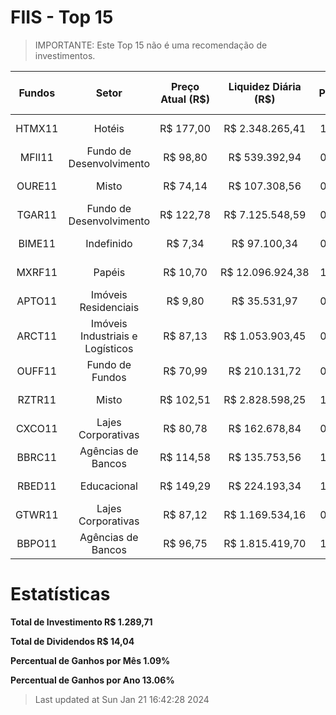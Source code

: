 # FIIS - Top 15
>IMPORTANTE: Este Top 15 não é uma recomendação de investimentos.

|Fundos|Setor|Preço Atual (R$)|Liquidez Diária (R$)|P/VP|Último Dividendo|Dividend Yield|DY (12M) Acumulado|DY (12M) média|Rentab. Acumulada|Patrimônio Líquido|P/VPA|Quant. Ativos|Volatilidade|Num. Cotistas|Tax. Gestão|Tax. Performance|Tax. Administração|
| :---: | :---: | :---: | :---: | :---: | :---: | :---: | :---: | :---: | :---: | :---: | :---: | :---: | :---: | :---: | :---: | :---: | :---: |
|HTMX11|Hotéis|R$ 177,00|R$ 2.348.265,41|1.16|R$ 3,25|1,64 %|17.55%|1,46 %|111.24%|R$ 230.532.985,37|1.15|22|3434|32.447|nan|nan|nan|
|MFII11|Fundo de Desenvolvimento|R$ 98,80|R$ 539.392,94|0.87|R$ 1,08|1,14 %|13.92%|1,16 %|15.92%|R$ 501.857.043,22|0.87|8|1138|30.433|nan|nan|nan|
|OURE11|Misto|R$ 74,14|R$ 107.308,56|0.80|R$ 0,80|1,06 %|13.81%|1,15 %|4.29%|R$ 99.368.584,35|0.80|4|1744|6.265|nan|nan|nan|
|TGAR11|Fundo de Desenvolvimento|R$ 122,78|R$ 7.125.548,59|0.99|R$ 1,32|1,08 %|13.76%|1,15 %|14.66%|R$ 2.364.894.946,54|0.99|8|1224|140.200|nan|nan|nan|
|BIME11|Indefinido|R$ 7,34|R$ 97.100,34|0.84|R$ 0,08|1,06 %|13.33%|1,11 %|12.39%|R$ 51.228.617,48|0.84|3|1456|8.703|nan|nan|nan|
|MXRF11|Papéis|R$ 10,70|R$ 12.096.924,38|1.08|R$ 0,11|1,04 %|12.97%|1,08 %|19.18%|R$ 2.851.649.176,71|1.08|3|881|1.022.791|nan|nan|nan|
|APTO11|Imóveis Residenciais|R$ 9,80|R$ 35.531,97|0.95|R$ 0,09|0,92 %|12.88%|1,07 %|26.18%|R$ 41.467.547,86|0.95|4|1712|9.877|nan|nan|nan|
|ARCT11|Imóveis Industriais e Logísticos|R$ 87,13|R$ 1.053.903,45|0.87|R$ 0,50|0,00 %|12.55%|1,05 %|0.00%|R$ 371.534.654,03|0.87|9|1563|43.228|nan|nan|nan|
|OUFF11|Fundo de Fundos|R$ 70,99|R$ 210.131,72|0.95|R$ 0,70|0,98 %|12.54%|1,05 %|26.50%|R$ 135.437.531,29|0.95|3|1176|7.678|nan|nan|nan|
|RZTR11|Misto|R$ 102,51|R$ 2.828.598,25|1.03|R$ 1,10|1,01 %|12.43%|1,04 %|22.67%|R$ 1.388.590.847,17|1.03|17|1830|97.594|nan|nan|nan|
|CXCO11|Lajes Corporativas|R$ 80,78|R$ 162.678,84|0.79|R$ 0,73|0,91 %|12.33%|1,03 %|28.02%|R$ 399.921.808,64|0.79|10|1587|14.235|nan|nan|nan|
|BBRC11|Agências de Bancos|R$ 114,58|R$ 135.753,56|1.12|R$ 1,13|0,97 %|12.26%|1,02 %|31.74%|R$ 163.032.955,29|1.12|20|1208|9.491|nan|nan|nan|
|RBED11|Educacional|R$ 149,29|R$ 224.193,34|1.02|R$ 1,45|0,99 %|12.11%|1,01 %|41.08%|R$ 343.302.420,13|1.02|7|1456|13.145|nan|nan|nan|
|GTWR11|Lajes Corporativas|R$ 87,12|R$ 1.169.534,16|0.86|R$ 0,79|0,91 %|11.78%|0,98 %|23.17%|R$ 1.213.089.085,34|0.86|3|1436|34.459|nan|nan|nan|
|BBPO11|Agências de Bancos|R$ 96,75|R$ 1.815.419,70|1.04|R$ 0,91|0,93 %|11.72%|0,98 %|28.59%|R$ 1.578.791.878,45|0.98|63|1028|71.716|nan|nan|nan|
# Estatísticas
**Total de Investimento R$ 1.289,71**

**Total de Dividendos R$ 14,04**

**Percentual de Ganhos por Mês 1.09%**

**Percentual de Ganhos por Ano 13.06%**


>Last updated at Sun Jan 21 16:42:28 2024
